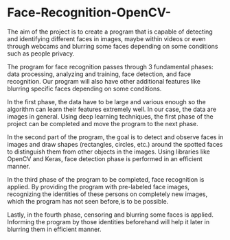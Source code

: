 # Face-Recognition-OpenCV-


The aim of the project is to create a program that is capable of detecting and identifying different faces in images, maybe within videos or even through webcams and
blurring some faces depending on some conditions such as people privacy. 

The program for face recognition passes through 3 fundamental phases: data processing, analyzing and training, face detection, and face recognition.
Our program will also have other additional features like blurring specific faces depending on some conditions. 

In the first phase, the data have to be large and various enough so the algorithm can learn their features extremely well. 
In our case, the data are images in general. Using deep learning techniques, the first phase of the project can be completed and move the program to the next phase.

In the second part of the program, the goal is to detect and observe faces in images and draw shapes (rectangles, circles, etc.) around the spotted faces to
distinguish them from other objects in the images. Using libraries like OpenCV and Keras, face detection phase is performed in an efficient manner.

In the third phase of the program to be completed, face recognition is applied. 
By providing the program with pre-labeled face images, recognizing the identities of these persons on completely new images, which the program has not seen before,is to be possible.

Lastly, in the fourth phase, censoring and blurring some faces is applied. 
Informing the program by those identities beforehand will help it later in blurring them in efficient manner.
